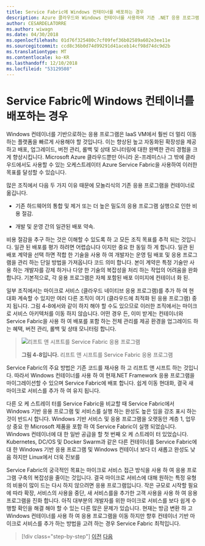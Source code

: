 ```yaml
---
title: Service Fabric에 Windows 컨테이너를 배포하는 경우
description: Azure 클라우드와 Windows 컨테이너를 사용하여 기존 .NET 응용 프로그램 최신화 | Service Fabric에 Windows 컨테이너를 배포하는 경우
author: CESARDELATORRE
ms.author: wiwagn
ms.date: 04/30/2018
ms.openlocfilehash: 01d76f325480c7cf09fef36b02589a602e3ee11e
ms.sourcegitcommit: ccd8c36b0d74d99291d41aceb14cf98d74dc9d2b
ms.translationtype: MT
ms.contentlocale: ko-KR
ms.lasthandoff: 12/10/2018
ms.locfileid: "53129508"
---
```

# <a name="when-to-deploy-windows-containers-to-service-fabric"></a>Service Fabric에 Windows 컨테이너를 배포하는 경우

Windows 컨테이너를 기반으로하는 응용 프로그램은 IaaS VM에서 훨씬 더 멀리 이동하는 플랫폼을 빠르게 사용해야 할 것입니다. 이는 향상된 높고 자동화된 확장성을 제공하고 배포, 업그레이드, 버전 관리, 롤백 및 상태 모니터링에 대한 완벽한 관리 경험을 크게 향상시킵니다. Microsoft Azure 클라우드뿐만 아니라 온-프레미스나 그 밖에 클라우드에서도 사용할 수 있는 오케스트레이터 Azure Service Fabric을 사용하여 이러한 목표를 달성할 수 있습니다.

많은 조직에서 다음 두 가지 이유 때문에 모놀리식의 기존 응용 프로그램을 컨테이너로 옮깁니다.

-   기존 하드웨어의 통합 및 제거 또는 더 높은 밀도의 응용 프로그램 실행으로 인한 비용 절감.

-   개발 및 운영 간의 일관된 배포 약속.

비용 절감을 추구 하는 것은 이해할 수 있도록 하 고 모든 조직 목표를 추적 되는 것입니다. 일관 된 배포를 평가 하려면 어렵습니다 이지만 중요 한 동일 하 게 합니다. 일관 된 배포 계약을 선택 하면 적합 한 기술을 사용 하 여 개발자는 운영 팀 배포 및 응용 프로그램을 관리 하는 단일 방법을 가져옵니다 코드 의미 합니다. 본이 계약은 특정 기술만 사용 하는 개발자를 강제 하거나 다양 한 기술의 복잡성을 처리 하는 작업의 어려움을 완화 합니다. 기본적으로, 각 응용 프로그램은 자체 포함된 배포 이미지에 컨테이너 화 된.

일부 조직에서는 마이크로 서비스 (클라우드 네이티브 응용 프로그램)를 추가 하 여 현대화 계속할 수 있지만 여러 다른 조직이 여기 (클라우드에 최적화 된 응용 프로그램) 중지 됩니다. 그림 4-8에서와 같이 하지 해야 할 수도 있으므로 이러한 조직에서는 마이크로 서비스 아키텍처를 이동 하지 않습니다. 어떤 경우 든, 이미 받게는 컨테이너와 Service Fabric을 사용 하 여 배포를 포함 하는 전체 관리를 제공 환경을 업그레이드 하는 혜택, 버전 관리, 롤백 및 상태 모니터링 합니다.

> ![리프트 앤 시프트를 Service Fabric 응용 프로그램](./media/image8.png)
>
> **그림 4-8입니다.** 리프트 앤 시프트를 Service Fabric 응용 프로그램

Service Fabric의 주요 방법은 기존 코드를 재사용 하 고 리프트 앤 시프트 하는 것입니다. 따라서 Windows 컨테이너를 사용 하 여 현재.NET Framework 응용 프로그램을 마이그레이션할 수 있으며 Service Fabric에 배포 합니다. 쉽게 이동 현대화, 결국 새 마이크로 서비스를 추가 하 여 유지 됩니다.

다른 오 케 스트레이 터를 Service Fabric을 비교할 때 Service Fabric에서 Windows 기반 응용 프로그램 및 서비스를 실행 하는 완성도 높은 임을 강조 표시 하는 것이 반드시 합니다. Windows 기반 서비스 및 응용 프로그램을 오랫동안 계층 1, 업무상 중요 한 Microsoft 제품을 포함 하 여 Service Fabric이 실행 되었습니다. Windows 컨테이너에 대 한 일반 공급을 할 첫 번째 오 케 스트레이 터 있었습니다. Kubernetes, DC/OS 및 Docker Swarm과 같은 다른 컨테이너를 Service Fabric에 대 한 Windows 기반 응용 프로그램 및 Windows 컨테이너 보다 더 새롭고 완성도 낮음 하지만 Linux에서 더욱 진보를

Service Fabric의 궁극적인 목표는 마이크로 서비스 접근 방식을 사용 하 여 응용 프로그램 구축의 복잡성을 줄이는 것입니다. 결국 마이크로 서비스에 대해 원하는 특정 유형의 비용이 많이 드는 다시 하지 않으려면 응용 프로그램입니다. 작은 규모로 시작할 필요에 따라 확장, 서비스의 사용을 중단, 새 서비스를을 추가한 고객 사용을 사용 하 여 응용 프로그램을 진화 합니다. 아직 대부분의 개발자를 위한 마이크로 서비스를 보다 쉽게 수행할 확인을 해결 해야 할 수 있는 다른 많은 문제가 있습니다. 현재는 방금 변환 하 고 Windows 컨테이너를 사용 하 여 응용 프로그램을 이동 하지만 향후 컨테이너 기반 마이크로 서비스를 추가 하는 방법을 고려 하는 경우 Service Fabric 최적입니다.

>[!div class="step-by-step"]
>[이전](when-to-deploy-windows-containers-to-azure-vms-iaas-cloud.md)
>[다음](when-to-deploy-windows-containers-to-azure-container-service-kubernetes.md)
